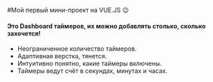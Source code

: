#Мой первый мини-проект на VUE.JS 😉

#### Это Dashboard таймеров, их можно добавлять столько, сколько захочется!

- Неограниченное количество таймеров.
- Адаптивная верстка, тянется.
- Интуитивно понятно, какие таймеры включены.
- Таймеры ведут счёт в секундах, минутах и часах.
